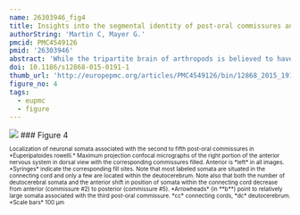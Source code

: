 ```yaml
---
name: 26303946_fig4
title: Insights into the segmental identity of post-oral commissures and pharyngeal nerves in Onychophora based on retrograde fills.
authorString: 'Martin C, Mayer G.'
pmcid: PMC4549126
pmid: '26303946'
abstract: 'While the tripartite brain of arthropods is believed to have evolved by a fusion of initially separate ganglia, the evolutionary origin of the bipartite brain of onychophorans-one of the closest arthropod relatives-remains obscure. Clarifying the segmental identity of post-oral commissures and pharyngeal nerves might provide useful insights into the evolution of the onychophoran brain. We therefore performed retrograde fills of these commissures and nerves in the onychophoran Euperipatoides rowelli.Our fills of the anterior and posterior pharyngeal nerves revealed groups of somata that are mainly associated with the deutocerebrum. This resembles the innervation pattern of other feeding structures in Onychophora, including the jaws and several lip papillae surrounding the mouth. Our fills of post-oral commissures in E. rowelli revealed a graded arrangement of anteriorly shifted somata associated with post-oral commissures #1 to #5. The number of deutocerebral somata associated with each commissure decreases posteriorly, i.e., commissure #1 shows the highest and commissure #5 the lowest numbers of associated somata, whereas none of the subsequent median commissures, beginning with commissure #6, shows somata located in the deutocerebrum.Based on the graded and shifted arrangement of somata associated with the anteriormost post-oral commissures, we suggest that the onychophoran brain, which is a bipartite syncerebrum, might have evolved by a successive anterior/anterodorsal migration of neurons towards the protocerebrum in the last onychophoran ancestor. This implies that the composite brain of onychophorans and the compound brain of arthropods might have independent evolutionary origins, as in contrast to arthropods the onychophoran syncerebrum is unlikely to have evolved by a fusion of initially separate ganglia.'
doi: 10.1186/s12868-015-0191-1
thumb_url: 'http://europepmc.org/articles/PMC4549126/bin/12868_2015_191_Fig4_HTML.gif'
figure_no: 4
tags:
  - eupmc
  - figure
---
```

<img src='http://europepmc.org/articles/PMC4549126/bin/12868_2015_191_Fig4_HTML.jpg' style='max-height: 300px'>
### Figure 4
<p style='font-size: 10px;'>Localization of neuronal somata associated with the second to fifth post-oral commissures in *Euperipatoides rowelli.* Maximum projection confocal micrographs of the right portion of the anterior nervous system in dorsal view with the corresponding commissures filled. Anterior is *left* in all images. *Syringes* indicate the corresponding fill sites. Note that most labeled somata are situated in the connecting cord and only a few are located within the deutocerebrum. Note also that both the number of deutocerebral somata and the anterior shift in position of somata within the connecting cord decrease from anterior (commissure #2) to posterior (commissure #5). *Arrowheads* (in **b**) point to relatively large somata associated with the third post-oral commissure. *cc* connecting cords, *dc* deutocerebrum. *Scale bars* 100&nbsp;µm</p>